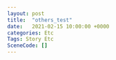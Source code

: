 ```yaml
---
layout: post
title:  "others_test"
date:   2021-02-15 10:00:00 +0000
categories: Etc
Tags: Story Etc
SceneCode: []
---
```

